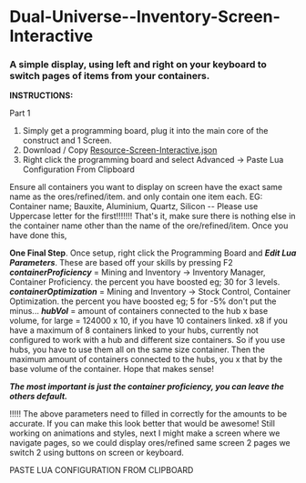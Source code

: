 # Dual-Universe--Inventory-Screen-Interactive
### A simple display, using left and right on your keyboard to switch pages of items from your containers.

**INSTRUCTIONS:**

Part 1
1) Simply get a programming board, plug it into the main core of the construct and 1 Screen.
2) Download / Copy [Resource-Screen-Interactive.json](https://raw.githubusercontent.com/TwinFuture/Dual-Universe--Inventory-Screen-Interactive/main/Resource-Screen-Interactive.json)
3) Right click the programming board and select Advanced -> Paste Lua Configuration From Clipboard


Ensure all containers you want to display on screen have the exact same name as the ores/refined/item. and only contain one item each.
EG: Container name; Bauxite, Aluminium, Quartz, Silicon -- Please use Uppercase letter for the first!!!!!!!
That's it, make sure there is nothing else in the container name other than the name of the ore/refined/item.
Once you have done this, 

**One Final Step**.
Once setup, right click the Programming Board and ***Edit Lua Parameters***.
These are based off your skills by pressing F2
***containerProficiency*** = Mining and Inventory -> Inventory Manager, Container Proficiency. the percent you have boosted eg; 30 for 3 levels.
***containerOptimization*** = Mining and Inventory -> Stock Control, Container Optimization. the percent you have boosted eg; 5 for -5% don't put the minus...
***hubVol*** = amount of containers connected to the hub x base volume, for large = 124000 x 10, if you have 10 containers linked.
x8 if you have a maximum of 8 containers linked to your hubs, currently not configured to work with a hub and different size containers. So if you use hubs, you have to use them all on the same size container. Then the maximum amount of containers connected to the hubs, you x that by the base volume of the container. Hope that makes sense!

***The most important is just the container proficiency, you can leave the others default.***

!!!!! The above parameters need to filled in correctly for the amounts to be accurate.
If you can make this look better that would be awesome! Still working on animations and styles, next I might make a screen where we navigate pages, so we could display ores/refined same screen 2 pages we switch 2 using buttons on screen or keyboard.

PASTE LUA CONFIGURATION FROM CLIPBOARD
